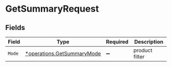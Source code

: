 # GetSummaryRequest


## Fields

| Field                                                                   | Type                                                                    | Required                                                                | Description                                                             |
| ----------------------------------------------------------------------- | ----------------------------------------------------------------------- | ----------------------------------------------------------------------- | ----------------------------------------------------------------------- |
| `Mode`                                                                  | [*operations.GetSummaryMode](../../models/operations/getsummarymode.md) | :heavy_minus_sign:                                                      | product filter                                                          |